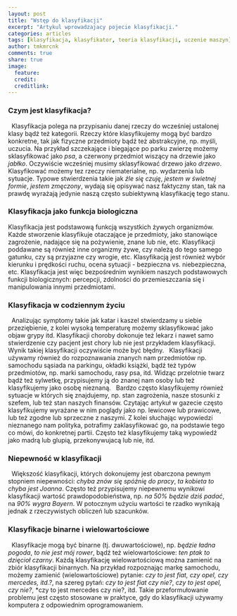 ```yaml
---
layout: post
title: "Wstęp do klasyfikacji"
excerpt: "Artykul wprowadzajacy pojecie klasyfikacji."
categories: articles
tags: [klasyfikacja, klasyfikator, teoria klasyfikacji, uczenie maszyn]
author: tmkmrcnk
comments: true
share: true
image:
  feature: 
  credit: 
  creditlink:
---
```


### Czym jest klasyfikacja?
 
Klasyfikacja polega na przypisaniu danej rzeczy do wcześniej ustalonej klasy bądź też kategorii. Rzeczy które klasyfikujemy mogą być bardzo konkretne, tak jak fizyczne przedmioty bądź też abstrakcyjne, np. myśli, uczucia. Na przykład szczekające i biegające po parku zwierzę możemy sklasyfikować jako *psa*, a czerwony przedmiot wiszący na drzewie jako *jabłko*. Oczywiście wcześniej musimy sklasyfikować drzewo jako *drzewo*. 
 
Klasyfikować możemy tez rzeczy niematerialne, np. wydarzenia lub sytuacje. Typowe stwierdzenia takie jak *źle się czuję*, *jestem w świetnej formie*, *jestem zmęczony*, wydają się opisywać nasz faktyczny stan, tak na prawdę wyrażają jedynie naszą często subiektywną klasyfikację tego stanu. 

### Klasyfikacja jako funkcja biologiczna

Klasyfikacja jest podstawową funkcją wszystkich żywych organizmów. Każde stworzenie klasyfikuje otaczające je przedmioty,  jako stanowiące zagrożenie, nadające się na pożywienie, znane lub nie, etc. Klasyfikacji poddawane są również inne organizmy żywe, czy należą do tego samego gatunku, czy są przyjazne czy wrogie, etc. Klasyfikacją jest również wybór kierunku i prędkości ruchu, ocena sytuacji - bezpieczna vs. niebezpieczna, etc. Klasyfikacja jest więc bezpośrednim wynikiem naszych podstawowych funkcji biologicznych: percepcji, zdolności do przemieszczania się i manipulowania innymi przedmiotami.

### Klasyfikacja  w codziennym życiu
 
Analizując symptomy takie jak katar i kaszel stwierdzamy u siebie przeziębienie, z kolei wysoką temperaturę możemy sklasyfikować jako objaw grypy itd. Klasyfikacji choroby dokonuje też lekarz i nawet samo stwierdzenie czy pacjent jest chory lub nie jest przykładem klasyfikacji. Wynik takiej klasyfikacji oczywiście może być błędny. 
 
Klasyfikacji używamy również do rozpoznawania znanych nam przedmiotów np. samochodu sąsiada na parkingu, okładki książki, bądź też typów przedmiotów, np. marki samochodu, rasy psa, itd. Widząc przelotnie twarz bądź też sylwetkę, przypisujemy ją do znanej nam osoby lub też klasyfikujemy jako osobę nieznaną. 
 
Bardzo często klasyfikujemy również sytuacje w których się znajdujemy, np. stan zagrożenia, nasze stosunki z szefem, lub też stan naszych finansów. Czytając artykuł w gazecie często klasyfikujemy wyrażane w nim poglądy jako np. lewicowe lub prawicowe, lub też zgodne lub sprzeczne z naszymi. Z kolei słuchając wypowiedzi nieznanego nam polityka, potrafimy zaklasyfikować go, na podstawie tego co mówi, do konkretnej partii. Często też klasyfikujemy taką wypowiedź jako madrą lub glupią, przekonywujacą lub nie, itd.

### Niepewność w klasyfikacji
 
Większość klasyfikacji, których dokonujemy jest obarczona pewnym stopniem niepewności: *chyba znów się spóźnię do pracy*, *ta kobieta to chyba jest Joanna*. Często też przypisujemy niepewnemu wynikowi klasyfikacji wartość prawdopodobieństwa, np. *na 50% będzie dziś padać*, na *90% wygra Bayern*. W potocznym użyciu wartości te rzadko wynikają jednak z rzeczywistych obliczeń lub szacunków. 
 
### Klasyfikacje binarne i wielowartościowe
 
Klasyfikacje mogą być binarne (tj. dwuwartościowe), np. *będzie ładna pogoda*, *to nie jest mój rower*, bądź też wielowartościowe: *ten ptak to dzięcioł czarny*. Każdą klasyfikację wielowartościową można zamienić na zbiór klasyfikacji binarnych. Na przykład rozpoznając markę samochodu, możemy zamienić (wielowartościowe) pytanie: *czy to jest fiat, czy opel, czy mercedes, itd.?*, na szereg pytań: *czy to jest fiat czy nie?*, *czy to jest opel, czy nie?*, *czy to jest mercedes czy nie?, itd. Takie przeformułowanie problemu jest często stosowane w praktyce, gdy do klasyfikacji używamy komputera z odpowiednim oprogramowaniem.

